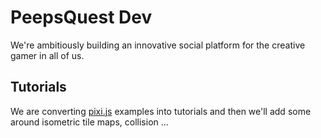 # PeepsQuest Dev

We're ambitiously building an innovative social platform for the creative gamer
in all of us.

## Tutorials

We are converting [pixi.js](https://github.com/GoodBoyDigital/pixi.js) examples into tutorials and then we'll add
some around isometric tile maps, collision ...
